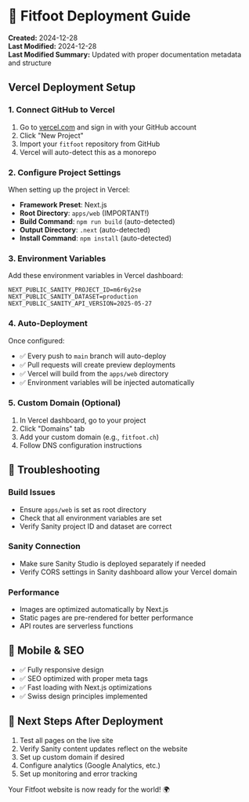 # 🚀 Fitfoot Deployment Guide

**Created:** 2024-12-28  
**Last Modified:** 2024-12-28  
**Last Modified Summary:** Updated with proper documentation metadata and structure

## Vercel Deployment Setup

### 1. **Connect GitHub to Vercel**

1. Go to [vercel.com](https://vercel.com) and sign in with your GitHub account
2. Click "New Project"
3. Import your `fitfoot` repository from GitHub
4. Vercel will auto-detect this as a monorepo

### 2. **Configure Project Settings**

When setting up the project in Vercel:

- **Framework Preset**: Next.js
- **Root Directory**: `apps/web` (IMPORTANT!)
- **Build Command**: `npm run build` (auto-detected)
- **Output Directory**: `.next` (auto-detected)
- **Install Command**: `npm install` (auto-detected)

### 3. **Environment Variables**

Add these environment variables in Vercel dashboard:

```
NEXT_PUBLIC_SANITY_PROJECT_ID=m6r6y2se
NEXT_PUBLIC_SANITY_DATASET=production
NEXT_PUBLIC_SANITY_API_VERSION=2025-05-27
```

### 4. **Auto-Deployment**

Once configured:
- ✅ Every push to `main` branch will auto-deploy
- ✅ Pull requests will create preview deployments
- ✅ Vercel will build from the `apps/web` directory
- ✅ Environment variables will be injected automatically

### 5. **Custom Domain (Optional)**

1. In Vercel dashboard, go to your project
2. Click "Domains" tab
3. Add your custom domain (e.g., `fitfoot.ch`)
4. Follow DNS configuration instructions

## 🔧 **Troubleshooting**

### Build Issues
- Ensure `apps/web` is set as root directory
- Check that all environment variables are set
- Verify Sanity project ID and dataset are correct

### Sanity Connection
- Make sure Sanity Studio is deployed separately if needed
- Verify CORS settings in Sanity dashboard allow your Vercel domain

### Performance
- Images are optimized automatically by Next.js
- Static pages are pre-rendered for better performance
- API routes are serverless functions

## 📱 **Mobile & SEO**

- ✅ Fully responsive design
- ✅ SEO optimized with proper meta tags
- ✅ Fast loading with Next.js optimizations
- ✅ Swiss design principles implemented

## 🎯 **Next Steps After Deployment**

1. Test all pages on the live site
2. Verify Sanity content updates reflect on the website
3. Set up custom domain if desired
4. Configure analytics (Google Analytics, etc.)
5. Set up monitoring and error tracking

Your Fitfoot website is now ready for the world! 🌍 
